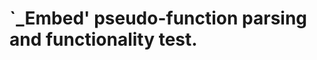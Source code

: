 `_Embed' pseudo-function parsing and functionality test.
========================================================
